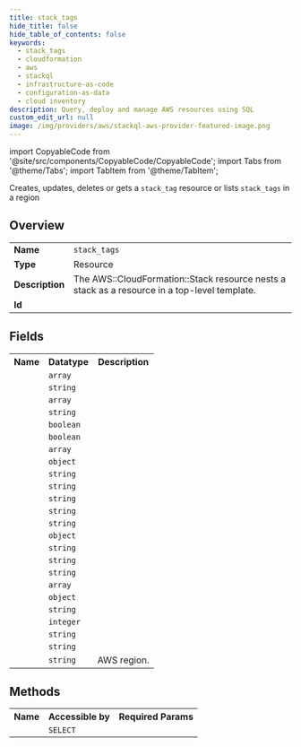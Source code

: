 ```yaml
---
title: stack_tags
hide_title: false
hide_table_of_contents: false
keywords:
  - stack_tags
  - cloudformation
  - aws
  - stackql
  - infrastructure-as-code
  - configuration-as-data
  - cloud inventory
description: Query, deploy and manage AWS resources using SQL
custom_edit_url: null
image: /img/providers/aws/stackql-aws-provider-featured-image.png
---
```


import CopyableCode from '@site/src/components/CopyableCode/CopyableCode';
import Tabs from '@theme/Tabs';
import TabItem from '@theme/TabItem';

Creates, updates, deletes or gets a <code>stack_tag</code> resource or lists <code>stack_tags</code> in a region

## Overview
<table><tbody>
<tr><td><b>Name</b></td><td><code>stack_tags</code></td></tr>
<tr><td><b>Type</b></td><td>Resource</td></tr>
<tr><td><b>Description</b></td><td>The AWS::CloudFormation::Stack resource nests a stack as a resource in a top-level template.</td></tr>
<tr><td><b>Id</b></td><td><CopyableCode code="aws.cloudformation.stack_tags" /></td></tr>
</tbody></table>

## Fields
<table><tbody><tr><th>Name</th><th>Datatype</th><th>Description</th></tr><tr><td><CopyableCode code="capabilities" /></td><td><code>array</code></td><td></td></tr>
<tr><td><CopyableCode code="role_arn" /></td><td><code>string</code></td><td></td></tr>
<tr><td><CopyableCode code="outputs" /></td><td><code>array</code></td><td></td></tr>
<tr><td><CopyableCode code="description" /></td><td><code>string</code></td><td></td></tr>
<tr><td><CopyableCode code="disable_rollback" /></td><td><code>boolean</code></td><td></td></tr>
<tr><td><CopyableCode code="enable_termination_protection" /></td><td><code>boolean</code></td><td></td></tr>
<tr><td><CopyableCode code="notification_arns" /></td><td><code>array</code></td><td></td></tr>
<tr><td><CopyableCode code="parameters" /></td><td><code>object</code></td><td></td></tr>
<tr><td><CopyableCode code="parent_id" /></td><td><code>string</code></td><td></td></tr>
<tr><td><CopyableCode code="root_id" /></td><td><code>string</code></td><td></td></tr>
<tr><td><CopyableCode code="change_set_id" /></td><td><code>string</code></td><td></td></tr>
<tr><td><CopyableCode code="stack_name" /></td><td><code>string</code></td><td></td></tr>
<tr><td><CopyableCode code="stack_id" /></td><td><code>string</code></td><td></td></tr>
<tr><td><CopyableCode code="stack_policy_body" /></td><td><code>object</code></td><td></td></tr>
<tr><td><CopyableCode code="stack_policy_url" /></td><td><code>string</code></td><td></td></tr>
<tr><td><CopyableCode code="stack_status" /></td><td><code>string</code></td><td></td></tr>
<tr><td><CopyableCode code="stack_status_reason" /></td><td><code>string</code></td><td></td></tr>
<tr><td><CopyableCode code="tags" /></td><td><code>array</code></td><td></td></tr>
<tr><td><CopyableCode code="template_body" /></td><td><code>object</code></td><td></td></tr>
<tr><td><CopyableCode code="template_url" /></td><td><code>string</code></td><td></td></tr>
<tr><td><CopyableCode code="timeout_in_minutes" /></td><td><code>integer</code></td><td></td></tr>
<tr><td><CopyableCode code="last_update_time" /></td><td><code>string</code></td><td></td></tr>
<tr><td><CopyableCode code="creation_time" /></td><td><code>string</code></td><td></td></tr>
<tr><td><CopyableCode code="region" /></td><td><code>string</code></td><td>AWS region.</td></tr>
</tbody></table>

## Methods

<table><tbody>
  <tr>
    <th>Name</th>
    <th>Accessible by</th>
    <th>Required Params</th>
  </tr>
  <tr>
    <td><CopyableCode code="view" /></td>
    <td><code>SELECT</code></td>
    <td><CopyableCode code="region" /></td>
  </tr>
</tbody></table>








